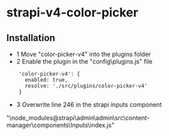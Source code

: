 # strapi-v4-color-picker
 
## Installation
- 1 Move "color-picker-v4" into the plugins folder
- 2 Enable the plugin in the "config\plugins.js" file

```
    'color-picker-v4': {
      enabled: true,
      resolve: './src/plugins/color-picker-v4'
    }
```

- 3 Overwrite line 246 in the strapi inputs component

"\node_modules\@strapi\admin\admin\src\content-manager\components\Inputs\index.js"
